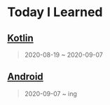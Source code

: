 # Today I Learned

## [Kotlin](https://github.com/rudeore333/TIL/tree/master/Kotlin)
> 2020-08-19 ~ 2020-09-07

## [Android](https://github.com/rudeore333/TIL/tree/master/Android)
> 2020-09-07 ~ ing
